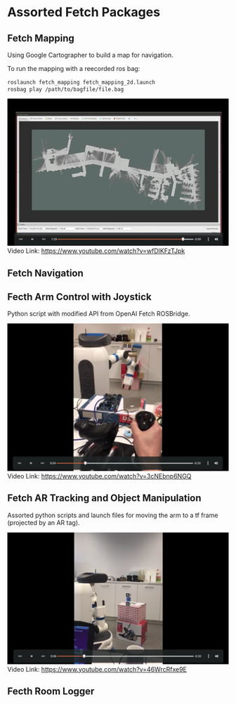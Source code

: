 # Assorted Fetch Packages

## Fetch Mapping
Using Google Cartographer to build a map for navigation.

To run the mapping with a reecorded ros bag:
```
roslaunch fetch_mapping fetch_mapping_2d.launch
rosbag play /path/to/bagfile/file.bag
```

[![Watch the video](https://github.com/JamesUnicomb/fetch_ros/blob/master/cas_mapping.png)](https://www.youtube.com/watch?v=wfDlKFzTJpk)
Video Link: https://www.youtube.com/watch?v=wfDlKFzTJpk

## Fetch Navigation

## Fecth Arm Control with Joystick
Python script with modified API from OpenAI Fetch ROSBridge.

[![Watch the video](https://github.com/JamesUnicomb/fetch_ros/blob/master/Fetch_arm_joy.png)](https://www.youtube.com/watch?v=3cNEbnp6NGQ)
Video Link: https://www.youtube.com/watch?v=3cNEbnp6NGQ

## Fetch AR Tracking and Object Manipulation
Assorted python scripts and launch files for moving the arm to a tf frame (projected by an AR tag).

[![Watch the video](https://github.com/JamesUnicomb/fetch_ros/blob/master/fetch_AR_tags.png)](https://www.youtube.com/watch?v=46WrcRfxe9E)
Video Link: https://www.youtube.com/watch?v=46WrcRfxe9E

## Fecth Room Logger
